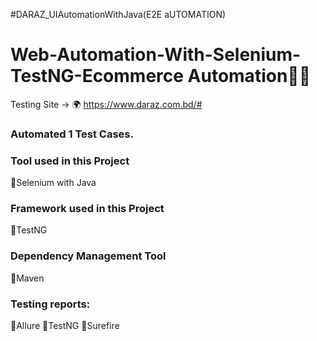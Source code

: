 #DARAZ_UIAutomationWithJava(E2E aUTOMATION)
# Web-Automation-With-Selenium-TestNG-Ecommerce Automation🤞😃
Testing Site -> 🌍 https://www.daraz.com.bd/#

### Automated 1 Test Cases.
### Tool used in this Project
 🔸Selenium with Java

### Framework used in this Project
 🔸TestNG

### Dependency Management Tool
 🔸Maven  
 
### Testing reports: 
 🔸Allure
 🔸TestNG
 🔸Surefire
